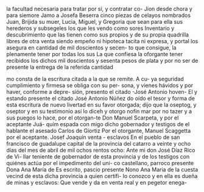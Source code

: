 la facultad necesaria para tratar por sí, y contratar co-
Jion desde chora y para siemore Jamo a Josefa Beserra cinco piezas de celayos nombrados Juan, Brijida su muer, Lucia, Miguel, y Gregoria que sean para ella sus herederos y subsegeles los que les vendo como sores
Inventario y descubrimiento que las tienen como sus propios y de su propia quadrilla libres de otra venta siendo empeño ni hipoteca tacita ni expresa, y portal los asegura en cantidad de mil doscientos y secen- to que consigue, la plenamente tener por todas los sus
La que confiesa la oforgante tener recibidos los dichos mil doscientos y sesenta pesos de plata y por no ser de presente la entrega de la referida cantidad

mo consta de la escritura citada a la que se remite. A cu- ya seguridad cumplimiento y firmesa se obliga con su per- sona, y vienes hávidos y por haver, conforme a depre- sión, presento el citado -José Antonio hoven-
El y estando presente el citado José Antonio Núñez do oído el tesor y forma de esta escritura de nuevo livertad en su favor otorgada; dijo que la oseptog, y oseptor y en su testimonio así lo diceh y otorgo nofin
mar por no tazer y a sus puegos lo hace, por el otorgan-te Don Manuel Scarpeta, y por el aceptante Juá- quím espada con migo dicho gobernador y testigos de el hablante el asesado
Carlos de Giortiz
Por el otorgante, Manuel Scaggetta
por el aceptante. Josef Joaquín
venta - esclavos
En el pueblo de san francisco de guadalupe capital de la provincia del catarro a veinte y ocho días del mes de abril
de mil ochos rentos ocho: Ante mi don José Díaz Rico de Vi- llar teniente de gobernador de esta provincia y de los testigos con quiénes actúa por el impedimento del uni- co castellano, parroco presente Dona Ana María de
Es escrito, pascio presente Nono Ana Maria de la cuesta vecind de esta dicha provincia a quien certifi- lo conozco y en ella es dueña de minas y esclavos: Que vende y da en venta real y en pegetor enega-
